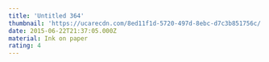 ```yaml
---
title: 'Untitled 364'
thumbnail: 'https://ucarecdn.com/8ed11f1d-5720-497d-8ebc-d7c3b851756c/'
date: 2015-06-22T21:37:05.000Z
material: Ink on paper
rating: 4
---
```

